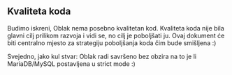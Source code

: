 ## Kvaliteta koda

Budimo iskreni, Oblak nema posebno kvalitetan kod. Kvaliteta koda nije bila glavni cilj prilikom razvoja i vidi se, no cilj je poboljšati ju. Ovaj dokument će biti centralno mjesto za strategiju poboljšanja koda čim bude smišljena :)

Svejedno, jako kul stvar: Oblak radi savršeno bez obzira na to je li MariaDB/MySQL postavljena u strict mode :)